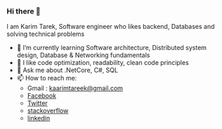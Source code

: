 ### Hi there 👋
I am Karim Tarek, Software engineer who likes backend, Databases and solving technical problems
<!--
**kaarimtareek/kaarimtareek** is a ✨ _special_ ✨ repository because its `README.md` (this file) appears on your GitHub profile.

Here are some ideas to get you started:
-->
- 🌱 I’m currently learning Software architecture, Distributed system design, Database & Networking fundamentals
- 🌱 I like code optimization, readability, clean code principles
- 💬 Ask me about .NetCore, C#, SQL
- 📫 How to reach me:
    - Gmail : kaarimtareek@gmail.com
    - [Facebook](https://www.facebook.com/kaarimtareek)
    - [Twitter](https://twitter.com/kaarimtareek)
    - [stackoverflow](https://stackoverflow.com/users/8151468/kaarimtareek)
    - [linkedin](https://www.linkedin.com/in/kaarimtareek)

